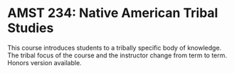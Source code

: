 # AMST 234: Native American Tribal Studies

This course introduces students to a tribally specific body of knowledge. The tribal focus of the course and the instructor change from term to term. Honors version available.